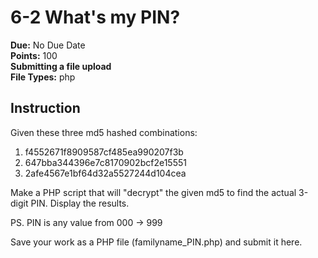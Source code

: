 # 6-2 What's my PIN?
**Due:** No Due Date  
**Points:** 100  
**Submitting a file upload**  
**File Types:** php

## Instruction
Given these three md5 hashed combinations:

1. f4552671f8909587cf485ea990207f3b
2. 647bba344396e7c8170902bcf2e15551
3. 2afe4567e1bf64d32a5527244d104cea

Make a PHP script that will "decrypt" the given md5 to find the actual 3-digit PIN. Display the results.

PS. PIN is any value from 000 -> 999

Save your work as a PHP file (familyname_PIN.php) and submit it here.